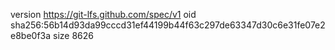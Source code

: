version https://git-lfs.github.com/spec/v1
oid sha256:56b14d93da99cccd31ef44199b44f63c297de63347d30c6e31fe07e2e8be0f3a
size 8626
